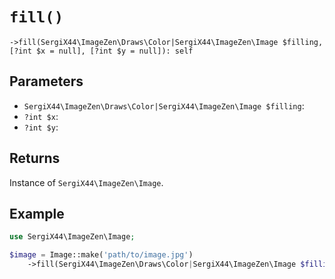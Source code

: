 # `fill()`

```
->fill(SergiX44\ImageZen\Draws\Color|SergiX44\ImageZen\Image $filling, [?int $x = null], [?int $y = null]): self
```
## Parameters

- `SergiX44\ImageZen\Draws\Color|SergiX44\ImageZen\Image $filling`: 
- `?int $x`: 
- `?int $y`: 


## Returns

Instance of `SergiX44\ImageZen\Image`.

## Example

```php
use SergiX44\ImageZen\Image;

$image = Image::make('path/to/image.jpg')
    ->fill(SergiX44\ImageZen\Draws\Color|SergiX44\ImageZen\Image $filling, [?int $x = null], [?int $y = null]);

```
